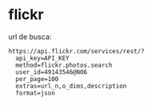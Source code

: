 # flickr

url de busca:

```text
https://api.flickr.com/services/rest/?
  api_key=API_KEY
  method=flickr.photos.search
  user_id=49143546@N06
  per_page=100
  extras=url_n,o_dims,description
  format=json
```
